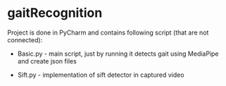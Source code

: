 # gaitRecognition

Project is done in PyCharm and contains following script (that are not connected):

- Basic.py - main script, just by running it detects gait using MediaPipe and create json files

- Sift.py - implementation of sift detector in captured video


